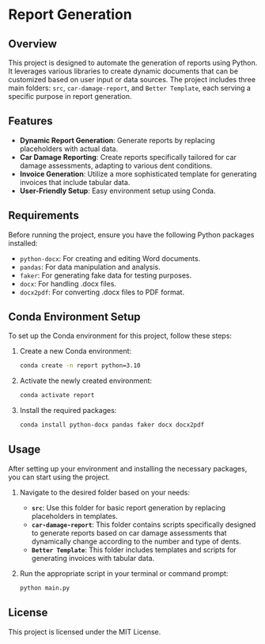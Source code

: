 # Report Generation

## Overview
This project is designed to automate the generation of reports using Python. It leverages various libraries to create dynamic documents that can be customized based on user input or data sources. The project includes three main folders: `src`, `car-damage-report`, and `Better Template`, each serving a specific purpose in report generation.

## Features
- **Dynamic Report Generation**: Generate reports by replacing placeholders with actual data.
- **Car Damage Reporting**: Create reports specifically tailored for car damage assessments, adapting to various dent conditions.
- **Invoice Generation**: Utilize a more sophisticated template for generating invoices that include tabular data.
- **User-Friendly Setup**: Easy environment setup using Conda.

## Requirements
Before running the project, ensure you have the following Python packages installed:

- `python-docx`: For creating and editing Word documents.
- `pandas`: For data manipulation and analysis.
- `faker`: For generating fake data for testing purposes.
- `docx`: For handling .docx files.
- `docx2pdf`: For converting .docx files to PDF format.

## Conda Environment Setup
To set up the Conda environment for this project, follow these steps:

1. Create a new Conda environment:
   ```bash
   conda create -n report python=3.10
   ```

2. Activate the newly created environment:
   ```bash
   conda activate report
   ```

3. Install the required packages:
   ```bash
   conda install python-docx pandas faker docx docx2pdf
   ```

## Usage
After setting up your environment and installing the necessary packages, you can start using the project. 

1. Navigate to the desired folder based on your needs:
   - **`src`**: Use this folder for basic report generation by replacing placeholders in templates.
   - **`car-damage-report`**: This folder contains scripts specifically designed to generate reports based on car damage assessments that dynamically change according to the number and type of dents.
   - **`Better Template`**: This folder includes templates and scripts for generating invoices with tabular data.

2. Run the appropriate script in your terminal or command prompt:
   ```bash
   python main.py
   ```

## License
This project is licensed under the MIT License.

